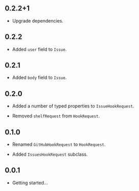 ## 0.2.2+1

* Upgrade dependencies.

## 0.2.2

* Added `user` field to `Issue`.

## 0.2.1

* Added `body` field to `Issue`.

## 0.2.0

* Added a number of typed properties to `IssueHookRequest`.

* Removed `shelfRequest` from `HookRequest`.

## 0.1.0

* Renamed `GitHubHookRequest` to `HookRequest`.

* Added `IssuesHookRequest` subclass.

## 0.0.1

- Getting started...
